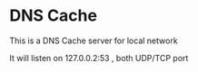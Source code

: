 #  DNS Cache

This is a DNS Cache server for local network

It will listen on 127.0.0.2:53 , both UDP/TCP port